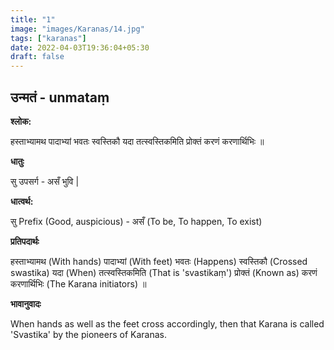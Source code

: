 ```yaml
---
title: "1"
image: "images/Karanas/14.jpg"
tags: ["karanas"]
date: 2022-04-03T19:36:04+05:30
draft: false
---
```


## उन्मतं - unmataṃ


**श्लोक:**

हस्ताभ्यामथ पादाभ्यां भवतः स्वस्तिकौ यदा तत्स्वस्तिकमिति प्रोक्तं करणं करणार्थिभिः ॥


**धातुः**


सु उपसर्ग - असँ भुवि |

**धात्वर्थ:**

सु Prefix (Good, auspicious) - असँ (To be, To happen, To exist)


**प्रतिपदार्थः**

हस्ताभ्यामथ (With hands) पादाभ्यां (With feet) भवतः (Happens) स्वस्तिकौ (Crossed swastika) यदा (When) तत्स्वस्तिकमिति (That is 'svastikaṃ') प्रोक्तं (Known as) करणं करणार्थिभिः (The Karana initiators) ॥


**भावानुवादः**

When hands as well as the feet cross accordingly, then that Karana is called 'Svastika' by the pioneers of Karanas. 

